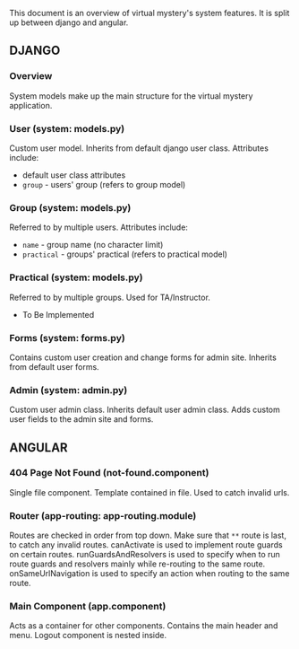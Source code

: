 This document is an overview of virtual mystery's system features. It is split up between django and angular.

## DJANGO

### Overview
System models make up the main structure for the virtual mystery application.

### User (system: models.py)
Custom user model. Inherits from default django user class. Attributes include:

- default user class attributes
- `group` - users' group (refers to group model)

### Group (system: models.py)
Referred to by multiple users. Attributes include:

- `name` - group name (no character limit)
- `practical` - groups' practical (refers to practical model)

### Practical (system: models.py)
Referred to by multiple groups. Used for TA/Instructor.

- To Be Implemented

### Forms (system: forms.py)
Contains custom user creation and change forms for admin site. Inherits from default user forms. 

### Admin (system: admin.py)
Custom user admin class. Inherits default user admin class. Adds custom user fields to the admin site and forms. 


## ANGULAR

### 404 Page Not Found (not-found.component)
Single file component. Template contained in file. Used to catch invalid urls.

### Router (app-routing: app-routing.module)
Routes are checked in order from top down. Make sure that `**` route is last, to catch any invalid routes. canActivate is used to implement route guards on certain routes. runGuardsAndResolvers is used to specify when to run route guards and resolvers mainly while re-routing to the same route. onSameUrlNavigation is used to specify an action when routing to the same route.

### Main Component (app.component)
Acts as a container for other components. Contains the main header and menu. Logout component is nested inside.

